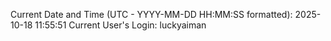 Current Date and Time (UTC - YYYY-MM-DD HH:MM:SS formatted): 2025-10-18 11:55:51
Current User's Login: luckyaiman
